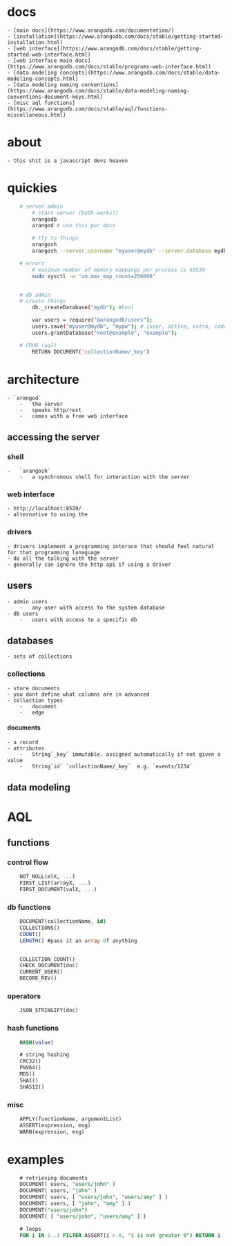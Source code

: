 # docs 
	- [main docs](https://www.arangodb.com/documentation/)
	- [installation](https://www.arangodb.com/docs/stable/getting-started-installation.html)
	- [web interface](https://www.arangodb.com/docs/stable/getting-started-web-interface.html)
	- [web interface main docs](https://www.arangodb.com/docs/stable/programs-web-interface.html)
	- [data modeling concepts](https://www.arangodb.com/docs/stable/data-modeling-concepts.html)
	- [data modeling naming conventions](https://www.arangodb.com/docs/stable/data-modeling-naming-conventions-document-keys.html)
	- [misc aql functions](https://www.arangodb.com/docs/stable/aql/functions-miscellaneous.html)


# about 
	- this shit is a javascript devs heaven

# quickies 
```sh
	# server admin  
		# start server (both works?)
		arangodb
		arangod # use this per docs

		# tty to things 
		arangosh 
		arangosh --server.username "myuser@mydb" --server.database mydb

	# errors 
		# maximum number of memory mappings per process is 65530
		sudo sysctl -w "vm.max_map_count=256000"


	# db admin
	# create things
		db._createDatabase("mydb"); #bool

		var users = require("@arangodb/users");
		users.save("myuser@mydb", "mypw"); # {user, active, extra, code}
		users.grantDatabase("root@example", "example");

	# CRUD (aql)
		RETURN DOCUMENT('collectionName/_key')
```


# architecture 
	- `arangod` 
		- 	the server
		- 	speaks http/rest 
		- 	comes with a free web interface


## accessing the server 
### shell
	- 	`arangosh` 
		- 	a synchronous shell for interaction with the server 

### web interface 
	- http://localhost:8529/
	- alternative to using the


### drivers 
	- drivers implement a programming interace that should feel natural for that programming lanaguage
	- do all the talking with the server 
	- generally can ignore the http api if using a driver 


## users 
	- admin users 
		- 	any user with access to the system database 
	- db users 
		- 	users with access to a specific db


## databases
	- sets of collections


### collections 
	- store documents
	- you dont define what columns are in advanced
	- collection types 
		- 	document 
		- 	edge


#### documents
	- a record
	- attributes 
		- 	String`_key` immutable. assigned automatically if not given a value
		- 	String`id` `collectionName/_key`  e.g. `events/1234`


## data modeling

# AQL 
## functions 
### control flow
```sql 
	NOT_NULL(elX, ...) 
	FIRST_LIST(arrayX, ...)
	FIRST_DOCUMENT(valX, ...)


```
### db functions 
```sql 
	DOCUMENT(collectionName, id)
	COLLECTIONS()
	COUNT()
	LENGTH() #pass it an array 0f anything


	COLLECTION_COUNT() 
	CHECK_DOCUMENT(doc)
	CURRENT_USER()
	DECORE_REV()

```

### operators 
```sql 
	JSON_STRINGIFY(doc)

```


### hash functions 
```sql 
	HASH(value)

	# string hashing 
	CRC32()
	FNV64()
	MD5()
	SHA1()
	SHA512()
```


### misc 
```sql 
	APPLY(functionName, argumentList)
	ASSERT(expression, msg)
	WARN(expression, msg)
```


# examples 
```sql 
	# retrieving documents
	DOCUMENT( users, "users/john" )
	DOCUMENT( users, "john" )
	DOCUMENT( users, [ "users/john", "users/amy" ] )
	DOCUMENT( users, [ "john", "amy" ] )
	DOCUMENT("users/john")
	DOCUMENT( [ "users/john", "users/amy" ] )

	# loops 
	FOR i IN 1..3 FILTER ASSERT(i > 0, "i is not greater 0") RETURN i

```
